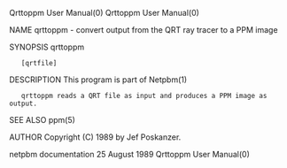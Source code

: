 Qrttoppm User Manual(0)                                                                                                                                                               Qrttoppm User Manual(0)



NAME
       qrttoppm - convert output from the QRT ray tracer to a PPM image


SYNOPSIS
       qrttoppm

       [qrtfile]


DESCRIPTION
       This program is part of Netpbm(1)

       qrttoppm reads a QRT file as input and produces a PPM image as output.


SEE ALSO
       ppm(5)



AUTHOR
       Copyright (C) 1989 by Jef Poskanzer.



netpbm documentation                                                                            25 August 1989                                                                        Qrttoppm User Manual(0)
